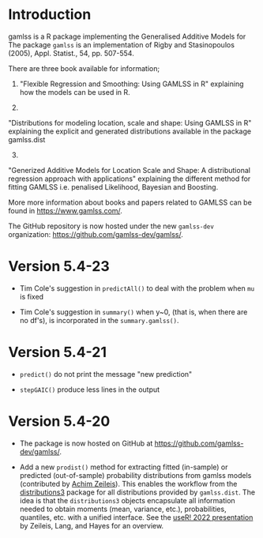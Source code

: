 # Introduction

gamlss is a R package implementing the Generalised Additive Models for
 The package `gamlss` is an implementation of  Rigby and Stasinopoulos (2005),  Appl. Statist., 54,  pp. 507-554.

There are three book available for information; 

 1) "Flexible Regression and Smoothing: Using GAMLSS in R" 
explaining how the models can be used in R.

2) 
"Distributions for modeling location, scale and shape: Using GAMLSS in R" 
explaining the explicit and generated distributions available in the 
package gamlss.dist  

3)  
"Generized Additive Models for Location Scale and Shape: A distributional 
regression  approach with applications" 
explaining the different method for fitting GAMLSS i.e. penalised Likelihood, Bayesian and Boosting.  
 
More more information about books and papers related to GAMLSS can be found in
<https://www.gamlss.com/>.
 
 
The GitHub repository is now hosted under the new `gamlss-dev` organization:
  <https://github.com/gamlss-dev/gamlss/>.



# Version 5.4-23

- Tim Cole's suggestion in  `predictAll()` to deal with the problem when `mu` is fixed

- Tim Cole's suggestion in `summary()` when y~0, (that is, when there are no df's), is incorporated in the `summary.gamlss()`.



# Version 5.4-21

* `predict()` do not  print the message "new prediction"

* `stepGAIC()` produce less lines in the output 




# Version 5.4-20

* The package is now hosted on GitHub at
  <https://github.com/gamlss-dev/gamlss/>.

* Add a new `prodist()` method for extracting fitted (in-sample) or predicted
  (out-of-sample) probability distributions from gamlss models (contributed by
  [Achim Zeileis](https://www.zeileis.org/)). This enables the workflow from the
  [distributions3](https://CRAN.R-project.org/package=distributions3) package for all
  distributions provided by `gamlss.dist`. The idea is that the `distributions3`
  objects encapsulate all information needed to obtain moments (mean, variance,
  etc.), probabilities, quantiles, etc. with a unified interface. See the
  [useR! 2022 presentation](https://www.zeileis.org/news/user2022/) by
  Zeileis, Lang, and Hayes for an overview.
